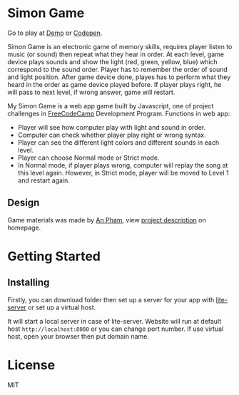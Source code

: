 # Simon Game

Go to play at [Demo](http://simongame.hoakusa.com) or [Codepen](https://codepen.io/hoakusa/full/wevVKw/).

Simon Game is an electronic game of memory skills, requires player listen to music (or sound) then repeat what they hear in order. At each level, game device plays sounds and show the light (red, green, yellow, blue) which correspond to the sound order. Player has to remember the order of sound and light position. After game device done, playes has to perform what they heard in the order as game device played before. If player plays right, he will pass to next level, if wrong answer, game will restart.

My Simon Game is a web app game built by Javascript, one of project challenges in [FreeCodeCamp](https://www.freecodecamp.com) Development Program. Functions in web app:
* Player will see how computer play with light and sound in order.
* Computer can check whether player play right or wrong syntax.
* Player can see the different light colors and different sounds in each level.
* Player can choose Normal mode or Strict mode.
* In Normal mode, if player plays wrong, computer will replay the song at this level again. However, in Strict mode, player will be moved to Level 1 and restart again.

## Design

Game materials was made by [An Pham](http://hoakusa.com), view [project description](http://hoakusa.com/works/simon-game) on homepage.

# Getting Started

## Installing

Firstly, you can download folder then set up a server for your app with [lite-server](https://github.com/johnpapa/lite-server) or set up a virtual host.

It will start a local server in case of lite-server. Website will run at default host `http://localhost:8080` or you can change port number. If use virtual host, open your browser then put domain name.

# License

MIT
